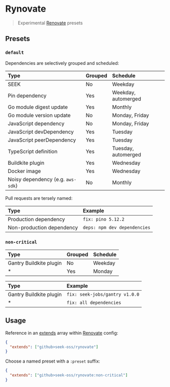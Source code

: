 # Rynovate

> Experimental [Renovate] presets

[renovate]: https://renovatebot.com/

## Presets

### `default`

Dependencies are selectively grouped and scheduled:

| Type                              | Grouped | Schedule            |
| :-------------------------------- | :------ | :------------------ |
| SEEK                              | No      | Weekday             |
| Pin dependency                    | Yes     | Weekday, automerged |
| Go module digest update           | Yes     | Monthly             |
| Go module version update          | No      | Monday, Friday      |
| JavaScript dependency             | No      | Monday, Friday      |
| JavaScript devDependency          | Yes     | Tuesday             |
| JavaScript peerDependency         | Yes     | Tuesday             |
| TypeScript definition             | Yes     | Tuesday, automerged |
| Buildkite plugin                  | Yes     | Wednesday           |
| Docker image                      | Yes     | Wednesday           |
| Noisy dependency (e.g. `aws-sdk`) | No      | Monthly             |

Pull requests are tersely named:

| Type                      | Example                      |
| :------------------------ | :--------------------------- |
| Production dependency     | `fix: pino 5.12.2`           |
| Non-production dependency | `deps: npm dev dependencies` |

### `non-critical`

| Type                    | Grouped | Schedule |
| :---------------------- | :------ | :------- |
| Gantry Buildkite plugin | No      | Weekday  |
| \*                      | Yes     | Monday   |

| Type                    | Example                        |
| :---------------------- | :----------------------------- |
| Gantry Buildkite plugin | `fix: seek-jobs/gantry v1.0.0` |
| \*                      | `fix: all dependencies`        |

## Usage

Reference in an [extends] array within [Renovate] config:

[extends]: https://renovatebot.com/docs/configuration-options/#extends

```json
{
  "extends": ["github>seek-oss/rynovate"]
}
```

Choose a named preset with a `:preset` suffix:

```json
{
  "extends": ["github>seek-oss/rynovate:non-critical"]
}
```
